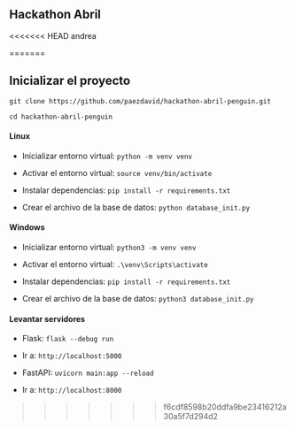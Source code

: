 ## Hackathon Abril
<<<<<<< HEAD
andrea


=======
## Inicializar el proyecto
```git clone https://github.com/paezdavid/hackathon-abril-penguin.git```

```cd hackathon-abril-penguin```


#### Linux 
- Inicializar entorno virtual: 
```python -m venv venv```

- Activar el entorno virtual: 
```source venv/bin/activate```

- Instalar dependencias: 
```pip install -r requirements.txt```

- Crear el archivo de la base de datos: 
```python database_init.py```


#### Windows
- Inicializar entorno virtual: 
```python3 -m venv venv```

- Activar el entorno virtual: 
```.\venv\Scripts\activate```

- Instalar dependencias: 
```pip install -r requirements.txt```

- Crear el archivo de la base de datos: 
```python3 database_init.py```


#### Levantar servidores

- Flask: 
```flask --debug run```


- Ir a: 
```http://localhost:5000```


- FastAPI: 
```uvicorn main:app --reload```


- Ir a: 
```http://localhost:8000```
>>>>>>> f6cdf8598b20ddfa9be23416212a30a5f7d294d2
